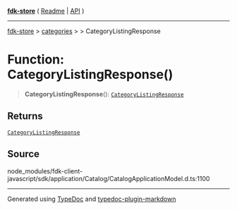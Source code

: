 [**fdk-store**](../../../README.md) ( [Readme](../../../README.md) \| [API](../../../API.md) )

---

[fdk-store](../../../API.md) > [categories](../../README.md) > [<internal>](../README.md) > CategoryListingResponse

# Function: CategoryListingResponse()

> **CategoryListingResponse**(): [`CategoryListingResponse`](../type-aliases/type-alias.CategoryListingResponse.md)

## Returns

[`CategoryListingResponse`](../type-aliases/type-alias.CategoryListingResponse.md)

## Source

node_modules/fdk-client-javascript/sdk/application/Catalog/CatalogApplicationModel.d.ts:1100

---

Generated using [TypeDoc](https://typedoc.org/) and [typedoc-plugin-markdown](https://www.npmjs.com/package/typedoc-plugin-markdown)
